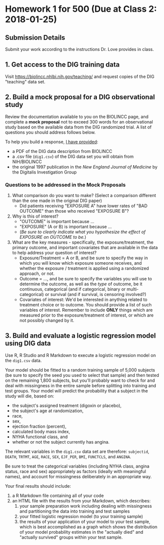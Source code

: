 # Homework 1 for 500 (Due at Class 2: 2018-01-25)

## Submission Details

Submit your work according to the instructions Dr. Love provides in class.

## 1. Get access to the DIG training data

Visit https://biolincc.nhlbi.nih.gov/teaching/ and request copies of the DIG "teaching" data set.

## 2. Build a mock proposal for a DIG observational study

Review the documentation available to you on the BIOLINCC page, and complete a **mock proposal** not to exceed 300 words for an observational study based on the available data from the DIG randomized trial. A list of questions you should address follows below. 

To help you build a response, [I have provided](https://github.com/THOMASELOVE/500-2018/tree/master/assignments/homework1): 

- a PDF of the DIG data description from BIOLINCC
- a .csv file (`dig1.csv`) of the DIG data set you will obtain from NIH/BIOLINCC
- the original 1997 publication in the *New England Journal of Medicine*  by the Digitalis Investigation Group

### Questions to be addressed in the Mock Proposals

1. What comparison do you want to make? (Select a comparison different than the one made in the original DIG paper)
    + Did patients receiving "EXPOSURE A" have lower rates of "BAD OUTCOME" than those who received "EXPOSURE B"?
2. Why is this of interest?
    + "OUTCOME" is important because ...
    + "EXPOSURE" (A or B) is important because ...
    + (*Be sure to clearly indicate what you hypothesize the effect of EXPOSURE on OUTCOME to be.*)
3. What are the key measures - specifically, the exposure/treatment, the primary outcome, and important covariates that are available in the data to help address your question of interest?
    + Exposure/Treatment = A or B, and be sure to specify the way in which you will know which exposure someone receives, and whether the exposure / treatment is applied using a randomized approach, or not.
    + Outcome = ..., and be sure to specify the variables you will use to determine the outcome, as well as the *type* of outcome, be it continuous, categorical (and if categorical, binary or multi-categorical) or survival (and if survival, is censoring involved?) 
    + Covariates of interest: We'd be interested in anything related to treatment choice or to outcome. You should provide a list of such variables of interest. Remember to include **ONLY** things which are measured prior to the exposure/treatment of interest, or which are not possibly changed by it.
    
## 3. Build and evaluate a logistic regression model using DIG data

Use R, R Studio and R Markdown to execute a logistic regression model on the `dig1.csv` data. 

Your model should be fitted to a random training sample of 5,000 subjects (be sure to specify the seed you used to select that sample) and then tested on the remaining 1,800 subjects, but you'll probably want to check for and deal with missingness in the entire sample before splitting into training and test groups. Your model will predict the probability that a subject in the study will die, based on:

- the subject's assigned treatment (digoxin or placebo),
- the subject's age at randomization, 
- race, 
- sex, 
- ejection fraction (percent), 
- calculated body mass index, 
- NYHA functional class, and
- whether or not the subject currently has angina.

The relevant variables in the `dig1.csv` data set are therefore: `subjectid`, `DEATH`, `TRTMT`, `AGE`, `RACE`, `SEX`, `EJF_PER`, `BMI`, `FUNCTCLS`, and `ANGINA`.

Be sure to treat the categorical variables (including NYHA class, angina status, race and sex) appropriately as factors (ideally with meaningful names), and account for missingness deliberately in an appropriate way. 

Your final results should include:

1. a R Markdown file containing all of your code
2. an HTML file with the results from your Markdown, which describes:
    1. your sample preparation work including dealing with missingness and partitioning the data into training and test samples
    2. your fitted logistic regression model (to your training sample)
    3. the results of your application of your model to your test sample, which is best accomplished as a graph which shows the distribution of your model probability estimates in the "actually died" and "actually survived" groups within your test sample.

